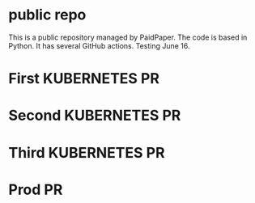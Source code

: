 # public repo

This is a public repository managed by PaidPaper. The code is based in Python. It has several GitHub actions.
Testing June 16.
# First KUBERNETES PR
# Second KUBERNETES PR
# Third KUBERNETES PR
# Prod PR
